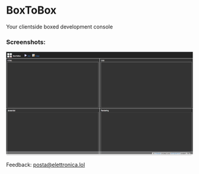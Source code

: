 # BoxToBox
Your clientside boxed development console

### Screenshots:

![BoxToBox in action #1](/res/screenshot1.jpg)<br>

Feedback: posta@elettronica.lol
